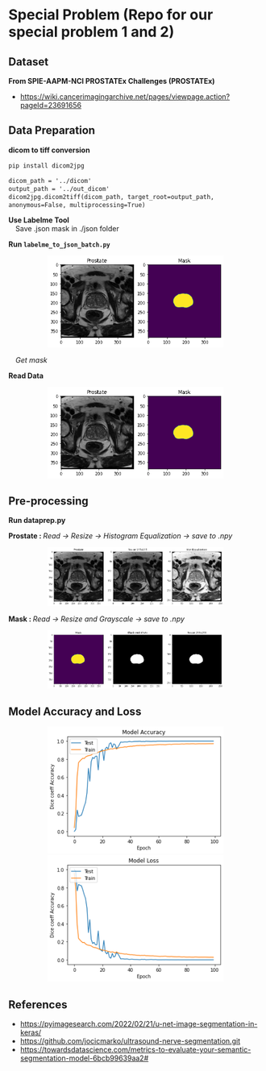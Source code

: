 # Special Problem (Repo for our special problem 1 and 2)

## Dataset

<b>From SPIE-AAPM-NCI PROSTATEx Challenges (PROSTATEx)</b>
* https://wiki.cancerimagingarchive.net/pages/viewpage.action?pageId=23691656

## Data Preparation

<b>dicom to tiff conversion</b>
```
pip install dicom2jpg
```
```
dicom_path = '../dicom'
output_path = '../out_dicom'
dicom2jpg.dicom2tiff(dicom_path, target_root=output_path, anonymous=False, multiprocessing=True)
```
<b> Use Labelme Tool </b>
<br>
&emsp;Save .json mask in ./json folder

<b>Run ```labelme_to_json_batch.py```</b>

<p align="center">
  <img src="./SHOWING/data.gif" width="350">
</p>

&emsp;<i>Get mask</i>

<b>Read Data</b>

<p align="center">
  <img src="./SHOWING/data.gif" width="350">
</p>

## Pre-processing

<b>Run dataprep.py</b>

<b> Prostate : </b> <i>Read -> Resize -> Histogram Equalization -> save to .npy</i>

<p align="center">
  <img src="./SHOWING/prostate.gif" width="350">
</p>

<b> Mask : </b> <i>Read -> Resize and Grayscale -> save to .npy</i>

<p align="center">
  <img src="./SHOWING/mask.gif" width="350">
</p>

## Model Accuracy and Loss

<p align="center">
  <img src="./SHOWING/accuracy.png" width="350" title="hover text">
  <img src="./SHOWING/loss.png" width="350">
</p>

## References

* https://pyimagesearch.com/2022/02/21/u-net-image-segmentation-in-keras/
* https://github.com/jocicmarko/ultrasound-nerve-segmentation.git
* https://towardsdatascience.com/metrics-to-evaluate-your-semantic-segmentation-model-6bcb99639aa2#
